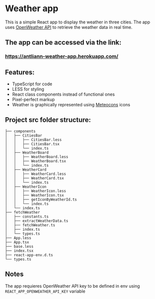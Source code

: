 # Weather app

This is a simple React app to display the weather in three cities.
The app uses [OpenWeather API](https://openweathermap.org/api) to retrieve the weather data in real time.

## The app can be accessed via the link:

### https://antliann-weather-app.herokuapp.com/


## Features:
- TypeScript for code
- LESS for styling
- React class components instead of functional ones
- Pixel-perfect markup
- Weather is graphically represented using [Meteocons](https://bas.dev/work/meteocons) icons

## Project src folder structure:
```
├── components
│   ├── CitiesBar
│   │   ├── CitiesBar.less
│   │   ├── CitiesBar.tsx
│   │   └── index.ts
│   ├── WeatherBoard
│   │   ├── WeatherBoard.less
│   │   ├── WeatherBoard.tsx
│   │   └── index.ts
│   ├── WeatherCard
│   │   ├── WeatherCard.less
│   │   ├── WeatherCard.tsx
│   │   └── index.ts
│   ├── WeatherIcon
│   │   ├── WeatherIcon.less
│   │   ├── WeatherIcon.tsx
│   │   ├── getIconByWeatherId.ts
│   │   └── index.ts
│   └── index.ts
├── fetchWeather
│   ├── constants.ts
│   ├── extractWeatherData.ts
│   ├── fetchWeather.ts
│   ├── index.ts
│   └── types.ts
├── App.less
├── App.tsx
├── base.less
├── index.tsx
├── react-app-env.d.ts
└── types.ts
```

## Notes

The app requieres OpenWeather API key to be defined in env using `REACT_APP_OPENWEATHER_API_KEY` variable